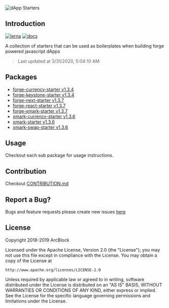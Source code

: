 ![dApp Starters](https://www.arcblock.io/.netlify/functions/badge/?text=dApp%20Starters)

## Introduction

[![lerna](https://img.shields.io/badge/maintained%20with-lerna-cc00ff.svg)](https://lernajs.io/)
[![docs](https://img.shields.io/badge/powered%20by-arcblock-green.svg)](https://docs.arcblock.io)

A collection of starters that can be used as boilerplates when building forge powered javascript dApps

> Last updated at 3/31/2020, 5:04:10 AM

## Packages

- [forge-currency-starter v1.3.4](./packages/forge-currency-starter)
- [forge-keystone-starter v1.3.4](./packages/forge-keystone-starter)
- [forge-next-starter v1.3.7](./packages/forge-next-starter)
- [forge-react-starter v1.3.7](./packages/forge-react-starter)
- [forge-xmark-starter v1.3.7](./packages/forge-xmark-starter)
- [xmark-currency-starter v1.3.6](./packages/xmark-currency-starter)
- [xmark-starter v1.3.6](./packages/xmark-starter)
- [xmark-swap-starter v1.3.6](./packages/xmark-swap-starter)

## Usage

Checkout each sub package for usage instructions.

## Contribution

Checkout [CONTRIBUTION.md](./CONTRIBUTION.md)

## Report a Bug?

Bugs and feature requests please create new issues [here](https://github.com/ArcBlock/forge-dapp-starters/issues)

## License

Copyright 2018-2019 ArcBlock

Licensed under the Apache License, Version 2.0 (the "License");
you may not use this file except in compliance with the License.
You may obtain a copy of the License at

    http://www.apache.org/licenses/LICENSE-2.0

Unless required by applicable law or agreed to in writing, software
distributed under the License is distributed on an "AS IS" BASIS,
WITHOUT WARRANTIES OR CONDITIONS OF ANY KIND, either express or implied.
See the License for the specific language governing permissions and
limitations under the License.
